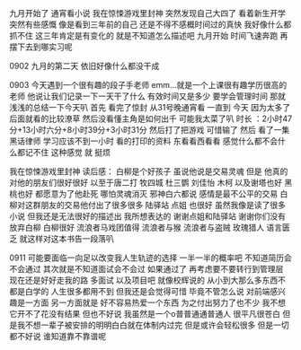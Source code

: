九月开始了
通宵看小说 我在惊悚游戏里封神
突然发现自己大四了
看着新生开学 突然有些感慨 像是看到三年前的自己
还是不得不感概时间过的真快 我好像什么都抓不住
这三年肯定是有变化的 就是不知道怎么描述吧
九月开始 时间飞速奔跑 再摆下去到哪实习呢

0902 九月的第二天 依旧好像什么都没干成 

0903 今天遇到一个很有趣的段子手老师 emm...就是一个上课很有趣学历很高的老师 他说让我们记录一下一天干了什么 有效时间又是多少 要学会管理时间
    那就浅浅的总结一下今天叭 首先 看完了惊封 从31号晚通宵看 一直到 今天 因为太多了 后面就看的比较潦草 然后没看懂主角是如何出千 可能我太菜了叭  时长 ：2小时47分+13小时六分+8小时39分+3小时31分
    然后打了把游戏 可惜输了 然后 看了一集黑话律师 学习应该不到一小时 看的打印的资料 东看看西看看 感觉什么都不会什么都记不住 这种感觉 就 挺烦


我在惊悚游戏里封神
读后感：
白柳是个好孩子 虽说他说是交易灵魂 但是 他真的对他的朋友们很好很好 以至于唐二打 牧四城 杜三鹦 刘佳怡 木柯 以及谢塔也好 黑桃也好 都愿意为了他赴死 哪怕灵魂消灭 邪神白六都说 感情是最不公平的交易 白柳对这群朋友的交易他付出了很多很多 陆驿站 点姐 也很好 虽然我像是读了很多小说 但我还是无法很好的描述出 我所想表达的 谢谢点姐和陆驿站 谢谢你们没有放弃白柳 白柳很好 流浪者马戏团值得 流浪者与猴 流浪者与盗贼 玫瑰猎人 语言匮乏 就这样对这本书告一段落叭































0911 可能要面临一向足以改变我人生轨迹的选择
一半一半的概率吧 不知道简历会不会通过 其次就是不知道面试会不会过 如果通过了 再考虑要不要转行到管理层
现在还是好好走我的路 多面试 以及项目吧 就像校辉说的 从小到大那么多东西不都是白学的 人生很多都用不到 但我还是会觉得可惜 毕竟不管怎么说 对前端感兴趣是一方面 另一方面就是 好不容易热爱一个东西 为之付出努力了也不少 我不想它开不了花没有结果 但也不好说 我虽然是一个o普普通通普通人 很平凡很苍白 但是我不想一辈子被安排的明明白白就在体制内过完 但是或许会轻松很多 但是一切都不好说 谁知道靠不靠谱呢